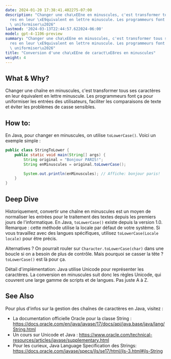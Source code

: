 ```yaml
---
date: 2024-01-20 17:38:41.402275-07:00
description: "Changer une cha\xEEne en minuscules, c'est transformer tous ses caract\xE8\
  res en leur \xE9quivalent en lettre minuscule. Les programmeurs font \xE7a pour\
  \ uniformiser\u2026"
lastmod: '2024-03-13T22:44:57.622024-06:00'
model: gpt-4-1106-preview
summary: "Changer une cha\xEEne en minuscules, c'est transformer tous ses caract\xE8\
  res en leur \xE9quivalent en lettre minuscule. Les programmeurs font \xE7a pour\
  \ uniformiser\u2026"
title: "Conversion d'une cha\xEEne de caract\xE8res en minuscules"
weight: 4
---
```


## What & Why?
Changer une chaîne en minuscules, c'est transformer tous ses caractères en leur équivalent en lettre minuscule. Les programmeurs font ça pour uniformiser les entrées des utilisateurs, faciliter les comparaisons de texte et éviter les problèmes de casse sensibles.

## How to:
En Java, pour changer en minuscules, on utilise `toLowerCase()`. Voici un exemple simple :

```java
public class StringToLower {
    public static void main(String[] args) {
        String original = "Bonjour PARIS!";
        String enMinuscules = original.toLowerCase();

        System.out.println(enMinuscules); // Affiche: bonjour paris!
    }
}
```

## Deep Dive
Historiquement, convertir une chaîne en minuscules est un moyen de normaliser les entrées pour le traitement des textes depuis les premiers jours de l'informatique. En Java, `toLowerCase()` existe depuis la version 1.0. Remarque : cette méthode utilise la locale par défaut de votre système. Si vous travaillez avec des langues spécifiques, utilisez `toLowerCase(Locale locale)` pour être précis.

Alternatives ? On pourrait rouler sur `Character.toLowerCase(char)` dans une boucle si on a besoin de plus de contrôle. Mais pourquoi se casser la tête ? `toLowerCase()` est là pour ça.

Détail d'implémentation: Java utilise Unicode pour représenter les caractères. La conversion en minuscules suit donc les règles Unicode, qui couvrent une large gamme de scripts et de langues. Pas juste A à Z.

## See Also
Pour plus d'infos sur la gestion des chaînes de caractères en Java, visitez :
- La documentation officielle Oracle pour la classe String : https://docs.oracle.com/en/java/javase/17/docs/api/java.base/java/lang/String.html
- Un cours sur Unicode et Java : https://www.oracle.com/technical-resources/articles/javase/supplementary.html
- Pour les curieux, Java Language Specification des Strings: https://docs.oracle.com/javase/specs/jls/se17/html/jls-3.html#jls-String
